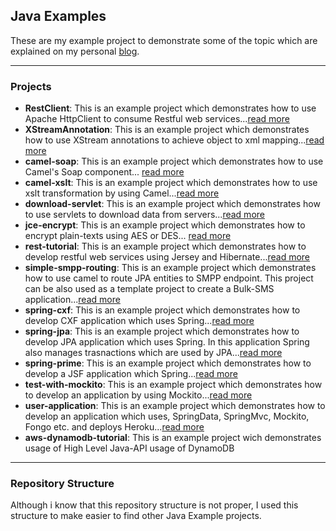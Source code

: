 ## Java Examples
These are my example project to demonstrate some of the topic which are explained on my personal [blog](http://www.bahadirakin.com).

---

### Projects

* **RestClient**: This is an example project which demonstrates how to use Apache HttpClient to consume Restful web services...[read more](http://www.bahadirakin.com/restful-web-servislerine-baglanmak/)
* **XStreamAnnotation**: This is an example project which demonstrates how to use XStream annotations to achieve object to xml mapping...[read more](http://www.bahadirakin.com/annotation-kullanarak-xstream/)
* **camel-soap**: This is an example project which demonstrates how to use Camel's Soap component... [read more](http://www.bahadirakin.com/camel-soap-ve-nesneler/)
* **camel-xslt**: This is an example project which demonstrates how to use xslt transformation by using Camel...[read more](http://www.bahadirakin.com/apache-camel-ve-xslt/)
* **download-servlet**: This is an example project which demonstrates how to use servlets to download data from servers...[read more](http://www.bahadirakin.com/servlet-yerel-dosya-yayinlama/)
* **jce-encrypt**: This is an example project which demonstrates how to encrypt plain-texts using AES or DES... [read more](http://www.bahadirakin.com/jce-sifrelemeler-ve-hatalar/)
* **rest-tutorial**: This is an example project which demonstrates how to develop restful web services using Jersey and Hibernate...[read more](http://www.bahadirakin.com/restful-web-servisleri-hazirlik/)
* **simple-smpp-routing**: This is an example project which demonstrates how to use camel to route JPA entities to SMPP endpoint. This project can be also used as a template project to create a Bulk-SMS application...[read more](http://www.bahadirakin.com/java-smpp-ve-camel/)
* **spring-cxf**: This is an example project which demonstrates how to develop CXF application which uses Spring...[read more](http://www.bahadirakin.com/spring-ve-cxf-ile-soap-web-servisleri/)
* **spring-jpa**: This is an example project which demonstrates how to develop JPA application which uses Spring. In this application Spring also manages trasnactions which are used by JPA...[read more](http://www.bahadirakin.com/spring-ve-jpa/)
* **spring-prime**: This is an example project which demonstrates how to develop a JSF application which Spring...[read more](http://www.bahadirakin.com/spring-ve-primefaces/)
* **test-with-mockito**: This is an example project which demonstrates how to develop an application by using Mockito...[read more](http://www.bahadirakin.com/mockito-ilk-adimlar/)
* **user-application**: This is an example project which demonstrates how to develop an application which uses, SpringData, SpringMvc, Mockito, Fongo etc. and deploys Heroku...[read more](http://www.bahadirakin.com/sprinmvc-ve-mongodb-1-projenin-hazirlanmasi/)
* **aws-dynamodb-tutorial**: This is an example project wich demonstrates usage of High Level Java-API usage of DynamoDB

---

### Repository Structure
Although i know that this repository structure is not proper, I used this structure to make easier to find other Java Example projects. 
